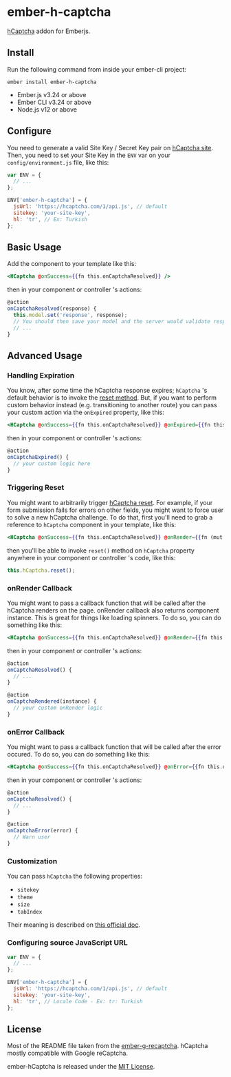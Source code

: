 # ember-h-captcha

[hCaptcha](https://www.hcaptcha.com/) addon for Emberjs.

## Install

Run the following command from inside your ember-cli project:

`ember install ember-h-captcha`

* Ember.js v3.24 or above
* Ember CLI v3.24 or above
* Node.js v12 or above

## Configure

You need to generate a valid Site Key / Secret Key pair on [hCaptcha site](https://dashboard.hcaptcha.com/signup).
Then, you need to set your Site Key in the `ENV` var on your `config/environment.js` file, like this:

```js
var ENV = {
  // ...
};

ENV['ember-h-captcha'] = {
  jsUrl: 'https://hcaptcha.com/1/api.js', // default
  sitekey: 'your-site-key',
  hl: 'tr', // Ex: Turkish
};
```

## Basic Usage

Add the component to your template like this:

```handlebars
<HCaptcha @onSuccess={{fn this.onCaptchaResolved}} />
```

then in your component or controller 's actions:

```js
@action
onCaptchaResolved(response) {
  this.model.set('response', response);
  // You should then save your model and the server would validate response
  // ...
}
```

## Advanced Usage

### Handling Expiration

You know, after some time the hCaptcha response expires; `hCaptcha` 's default behavior is to invoke the [reset method](https://docs.hcaptcha.com/configuration#jsapi). But, if you want to perform custom behavior instead (e.g. transitioning to another route) you can pass your custom action via the `onExpired` property, like this:

```handlebars
<HCaptcha @onSuccess={{fn this.onCaptchaResolved}} @onExpired={{fn this.onCaptchaExpired}} />
```

then in your component or controller 's actions:

```js
@action
onCaptchaExpired() {
  // your custom logic here
}
```

### Triggering Reset

You might want to arbitrarily trigger [hCaptcha reset](https://docs.hcaptcha.com/configuration#jsapi). For example, if your form submission fails for errors on other fields, you might want to force user to solve a new hCaptcha challenge.
To do that, first you'll need to grab a reference to `hCaptcha` component in your template, like this:

```handlebars
<HCaptcha @onSuccess={{fn this.onCaptchaResolved}} @onRender={{fn (mut this.hCaptcha)}} />
```

then you'll be able to invoke `reset()` method on `hCaptcha` property anywhere in your component or controller 's code, like this:

```js
this.hCaptcha.reset();
```

### onRender Callback

You might want to pass a callback function that will be called after the hCaptcha renders on the page. onRender callback also returns component instance.
This is great for things like loading spinners.
To do so, you can do something like this:

```handlebars
<HCaptcha @onSuccess={{fn this.onCaptchaResolved}} @onRender={{fn this.onCaptchaRendered}} />
```

then in your component or controller 's actions:

```js
@action
onCaptchaResolved() {
  // ...
}

@action
onCaptchaRendered(instance) {
  // your custom onRender logic
}
```

### onError Callback

You might want to pass a callback function that will be called after the error occured. To do so, you can do something like this:

```handlebars
<HCaptcha @onSuccess={{fn this.onCaptchaResolved}} @onError={{fn this.onCaptchaError}} />
```

then in your component or controller 's actions:

```js
@action
onCaptchaResolved() {
  // ...
}

@action
onCaptchaError(error) {
  // Warn user
}
```

### Customization

You can pass `hCaptcha` the following properties:

- `sitekey`
- `theme`
- `size`
- `tabIndex`

Their meaning is described on [this official doc](https://docs.hcaptcha.com/configuration#jsapi).

### Configuring source JavaScript URL

```js
var ENV = {
  // ...
};

ENV['ember-h-captcha'] = {
  jsUrl: 'https://hcaptcha.com/1/api.js', // default
  sitekey: 'your-site-key',
  hl: 'tr', // Locale Code - Ex: tr: Turkish
};
```

## License

Most of the README file taken from the [ember-g-recaptcha](https://github.com/algonauti/ember-g-recaptcha).
hCaptcha mostly compatible with Google reCaptcha.

ember-hCaptcha is released under the [MIT License](http://www.opensource.org/licenses/MIT).
